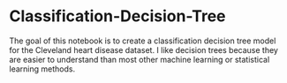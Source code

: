 # Classification-Decision-Tree
The goal of this notebook is to create a classification decision tree model for the Cleveland heart disease dataset. I like decision trees because they are easier to understand than most other machine learning or statistical learning methods.
